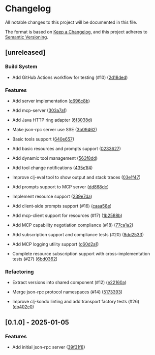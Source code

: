 # Changelog

All notable changes to this project will be documented in this file.

The format is based on [Keep a Changelog](https://keepachangelog.com/en/1.0.0/),
and this project adheres to [Semantic Versioning](https://semver.org/spec/v2.0.0.html).

## [unreleased]

### Build System

- Add GitHub Actions workflow for testing (#10) ([2d18ded](https://github.com/hugoduncan/mcp-clj/commit/2d18deda32c579579638e2c8073b7d21c7850931))

### Features

- Add server implementation ([c696c8b](https://github.com/hugoduncan/mcp-clj/commit/c696c8b818b6c3422391694b0ff32c5abbeae82b))

- Add mcp-server ([303a7a1](https://github.com/hugoduncan/mcp-clj/commit/303a7a1c9fe487924a9c7ae3ef068adeb65dd72c))

- Add Java HTTP ring adapter ([6f3038d](https://github.com/hugoduncan/mcp-clj/commit/6f3038d6a4dede783284238ce41f279c502324ff))

- Make json-rpc server use SSE ([3b09462](https://github.com/hugoduncan/mcp-clj/commit/3b09462cab4280c0512d2d6732cdb3fbfb1a7258))

- Basic tools support ([640e657](https://github.com/hugoduncan/mcp-clj/commit/640e6570e7be2148809f3c972e57189e207497f9))

- Add basic resources and prompts support ([0233627](https://github.com/hugoduncan/mcp-clj/commit/0233627c51f0361445f36b84f750fdde56cbf35d))

- Add dynamic tool management ([563f8dd](https://github.com/hugoduncan/mcp-clj/commit/563f8dd0df174bdf9480f6abb0732198f5505776))

- Add tool change notifications ([435e1f4](https://github.com/hugoduncan/mcp-clj/commit/435e1f4ebfb1107ba4090bfe39bfab8fbd3058db))

- Improve clj-eval tool to show output and stack traces ([03e1f47](https://github.com/hugoduncan/mcp-clj/commit/03e1f4769b3e0491b84de5eecc70d392e7536dc0))

- Add prompts support to MCP server ([dd868dc](https://github.com/hugoduncan/mcp-clj/commit/dd868dcfc6ac9ee1c915665a454dc74fec4fd4bf))

- Implement resource support ([239e7da](https://github.com/hugoduncan/mcp-clj/commit/239e7da40e8d7eca2053da6748080e0fb7674640))

- Add client-side prompts support (#16) ([caaa58e](https://github.com/hugoduncan/mcp-clj/commit/caaa58e59df27992d87b487559ced8dbaa1155d3))

- Add mcp-client support for resources (#17) ([1b2588b](https://github.com/hugoduncan/mcp-clj/commit/1b2588b2cc6fb14ff7fa408d43cdd100c8d0e38e))

- Add MCP capability negotiation compliance (#18) ([77ca1a2](https://github.com/hugoduncan/mcp-clj/commit/77ca1a2df2c9d261a127272417e92e0728b528fd))

- Add subscription support and compliance tests (#20) ([8dd2533](https://github.com/hugoduncan/mcp-clj/commit/8dd2533fd5fc5e4ed4dd0169fbc06fadb3c38f60))

- Add MCP logging utility support ([c60d2a1](https://github.com/hugoduncan/mcp-clj/commit/c60d2a14586bb4a4d71d4a90e37a06e273b1093f))

- Complete resource subscription support with cross-implementation tests (#27) ([6bd0362](https://github.com/hugoduncan/mcp-clj/commit/6bd03620cf4822f754e225bc99d3e8e6d1589a04))


### Refactoring

- Extract versions into shared component (#12) ([e22160a](https://github.com/hugoduncan/mcp-clj/commit/e22160a39e13b328268b105fa89c49e6c1df61b7))

- Merge json-rpc protocol namespaces (#14) ([5173393](https://github.com/hugoduncan/mcp-clj/commit/5173393fe292c028ab33085ecaebd0440be91c31))

- Improve clj-kondo linting and add transport factory tests (#26) ([cb402e0](https://github.com/hugoduncan/mcp-clj/commit/cb402e07c9d5b11431fee4669b9d7e30595696cd))


## [0.1.0] - 2025-01-05

### Features

- Add initial json-rpc server ([39f31f8](https://github.com/hugoduncan/mcp-clj/commit/39f31f8ae815f4ca0f293218732e5d80e037ac88))


<!-- generated by git-cliff -->
